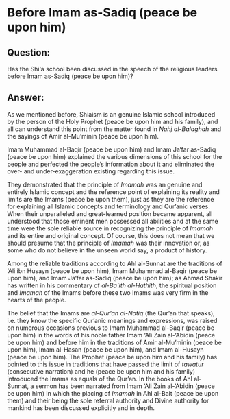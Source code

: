 Before Imam as-Sadiq (peace be upon him)
========================================

Question:
---------

Has the Shi‘a school been discussed in the speech of the religious
leaders before Imam as-Sadiq (peace be upon him)?

Answer:
-------

As we mentioned before, Shiaism is an genuine Islamic school introduced
by the person of the Holy Prophet (peace be upon him and his family),
and all can understand this point from the matter found in *Nahj
al-Balaghah* and the sayings of Amir al-Mu’minin (peace be upon him).

Imam Muhammad al-Baqir (peace be upon him) and Imam Ja‘far as-Sadiq
(peace be upon him) explained the various dimensions of this school for
the people and perfected the people’s information about it and
eliminated the over- and under-exaggeration existing regarding this
issue.

They demonstrated that the principle of *Imamah* was an genuine and
entirely Islamic concept and the reference point of explaining its
reality and limits are the Imams (peace be upon them), just as they are
the reference for explaining all Islamic concepts and terminology and
Qur’anic verses. When their unparalleled and great-learned position
became apparent, all understood that those eminent men possessed all
abilities and at the same time were the sole reliable source in
recognizing the principle of *Imamah* and its entire and original
concept. Of course, this does not mean that we should presume that the
principle of *Imamah* was their innovation or, as some who do not
believe in the unseen world say, a product of history.

Among the reliable traditions according to Ahl al-Sunnat are the
traditions of ‘Ali ibn Husayn (peace be upon him), Imam Muhammad
al-Baqir (peace be upon him), and Imam Ja‘far as-Sadiq (peace be upon
him); as Ahmad Shakir has written in his commentary of *al-Ba\`ith
al-Hathith*, the spiritual position and *Imamah* of the Imams before
these two Imams was very firm in the hearts of the people.

The belief that the Imams are *al-Qur’an al-Natiq* (the Qur’an that
speaks), i.e. they know the specific Qur’anic meanings and expressions,
was raised on numerous occasions previous to Imam Muhammad al-Baqir
(peace be upon him) in the words of his noble father Imam ‘Ali Zain
al-‘Abidin (peace be upon him) and before him in the traditions of Amir
al-Mu’minin (peace be upon him), Imam al-Hasan (peace be upon him), and
Imam al-Husayn (peace be upon him). The Prophet (peace be upon him and
his family) has pointed to this issue in traditions that have passed the
limit of *tawatur* (consecutive narration) and he (peace be upon him and
his family) introduced the Imams as equals of the Qur’an. In the books
of Ahl al-Sunnat, a sermon has been narrated from Imam ‘Ali Zain
al-‘Abidin (peace be upon him) in which the placing of *Imamah* in Ahl
al-Bait (peace be upon them) and their being the sole referral authority
and Divine authority for mankind has been discussed explicitly and in
depth.


